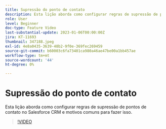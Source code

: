 ```yaml
---
title: Supressão do ponto de contato
description: Esta lição aborda como configurar regras de supressão de pontos de contato no Salesforce CRM e motivos comuns para fazer isso.
role: User
level: Beginner
doc-type: Feature Video
last-substantial-update: 2023-01-06T00:00:00Z
jira: KT-11693
thumbnail: 347188.jpeg
exl-id: 4e8a0435-3639-48b2-9f0e-369fec269459
source-git-commit: b60003c6fa73401ca980a46ae47be00a1bb457ae
workflow-type: tm+mt
source-wordcount: '44'
ht-degree: 0%

---
```


# Supressão do ponto de contato

Esta lição aborda como configurar regras de supressão de pontos de contato no Salesforce CRM e motivos comuns para fazer isso.

>[!VIDEO](https://video.tv.adobe.com/v/347188/?quality=12&learn=on)
